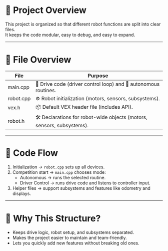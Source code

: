 # 🤖 Project Overview

This project is organized so that different robot functions are split into clear files.  
It keeps the code modular, easy to debug, and easy to expand.

---

# 📂 File Overview

| File              | Purpose                                                                 |
|-------------------|-------------------------------------------------------------------------|
| main.cpp      | 🚗 Drive code (driver control loop) and 🤖 autonomous routines.         |
| robot.cpp     | ⚙️ Robot initialization (motors, sensors, subsystems).                  |
| vex.h         | 📦 Default VEX header file (includes API).                              |
| robot.h       | 🛠️ Declarations for robot-wide objects (motors, sensors, subsystems).   |

---

# 🔄 Code Flow

1. Initialization → `robot.cpp` sets up all devices.  
2. Competition start → `main.cpp` chooses mode:  
   - Autonomous → runs the selected routine.  
   - Driver Control → runs drive code and listens to controller input.  
3. Helper files → support subsystems and features like odometry and displays.  

---

# 🎯 Why This Structure?

- Keeps drive logic, robot setup, and subsystems separated.  
- Makes the project easier to maintain and team-friendly.  
- Lets you quickly add new features without breaking old ones.  
